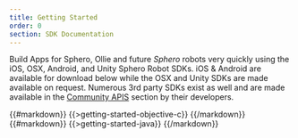 ```yaml
---
title: Getting Started
order: 0
section: SDK Documentation
---
```


Build Apps for Sphero, Ollie and future *Sphero* robots very quickly using the iOS, OSX, Android, and Unity Sphero Robot SDKs.  iOS & Android are available for download below while the OSX and Unity SDKs are made available on request.  Numerous 3rd party SDKs exist as well and are made available in the [Community APIS](/javascript-sdk) section by their developers.

<div class="objective-c swift language-only" markdown="1">
{{#markdown}}
{{>getting-started-objective-c}}
{{/markdown}}
</div>

<div class="java language-only" markdown="1">
{{#markdown}}
{{>getting-started-java}}
{{/markdown}}
</div>
